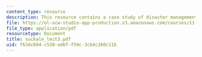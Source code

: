 ```yaml
---
content_type: resource
description: This resource contains a case study of disaster management in vanuatu.
file: https://ol-ocw-studio-app-production.s3.amazonaws.com/courses/11-941-disaster-vulnerability-and-resilience-spring-2005/f63dc694c530ad6ff59c3cb4c160c11b_suckale_lect3.pdf
file_type: application/pdf
resourcetype: Document
title: suckale_lect3.pdf
uid: f63dc694-c530-ad6f-f59c-3cb4c160c11b
---
```

